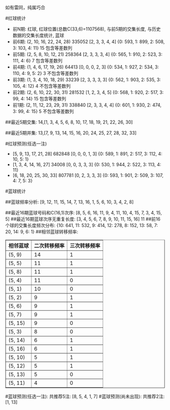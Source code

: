 <!-- 
.. title: 双色球2017069期(2017-06-15)数据分析报告
.. slug: slott-2017069-2017-06-15-report
.. date: 2017-06-16 08:00:00 UTC+08:00
.. tags: Lottery
.. link: 
.. description: 
.. type: text
-->

如有雷同，纯属巧合

<!-- TEASER_END-->

#红球统计

- 前N期: 红球, 红球位置(总数C(33,6)=1107568), 与前5期的交集长度, 与历史数据的交集长度统计, 蓝球
- 前6期: (2, 10, 16, 22, 24, 28) 335052 [2, 3, 3, 4, 4] {0: 593, 1: 899, 2: 508, 3: 103, 4: 11} 15 包含等差数列
- 前5期: (2, 5, 8, 10, 12, 21) 258364 [2, 3, 3, 3, 4] {0: 565, 1: 910, 2: 523, 3: 111, 4: 6} 7 包含等差数列
- 前4期: (1, 4, 6, 17, 19, 26) 64413 [0, 0, 0, 2, 3] {0: 534, 1: 927, 2: 534, 3: 110, 4: 9, 5: 2} 3 不包含等差数列
- 前3期: (1, 3, 4, 10, 18, 29) 33239 [2, 3, 3, 3, 3] {0: 562, 1: 903, 2: 535, 3: 105, 4: 12} 4 不包含等差数列
- 前2期: (2, 6, 10, 22, 30, 31) 281532 [1, 2, 3, 4, 5] {0: 568, 1: 920, 2: 517, 3: 99, 4: 14} 15 包含等差数列
- 前1期: (2, 11, 12, 23, 29, 31) 338840 [2, 3, 3, 4, 4] {0: 601, 1: 930, 2: 474, 3: 99, 4: 15} 5 不包含等差数列

##最近5期交集:
14,[1, 3, 4, 5, 6, 8, 10, 17, 18, 19, 21, 22, 26, 30]

##最近5期并集:
13,[7, 9, 13, 14, 15, 16, 20, 24, 25, 27, 28, 32, 33]

#红球预测(任选一注)

- [5, 9, 13, 17, 21, 28] 682848 [0, 0, 0, 1, 3] {0: 589, 1: 891, 2: 517, 3: 112, 4: 10, 5: 1}
- [1, 3, 4, 14, 16, 27] 34008 [0, 0, 3, 3, 3] {0: 530, 1: 944, 2: 522, 3: 113, 4: 11}
- [6, 18, 20, 25, 30, 33] 807781 [0, 2, 3, 3, 3] {0: 593, 1: 901, 2: 509, 3: 107, 4: 7, 5: 3}

#蓝球统计

##蓝球频率分析:
[9, 12, 11, 15, 14, 7, 13, 16, 1, 5, 6, 10, 3, 4, 2, 8]

##最近16期蓝球号码和C(16,1)次序:
 [8, 5, 6, 16, 11, 9, 4, 11, 10, 4, 15, 7, 3, 4, 15, 5]
##最近16期蓝球次序无重复长度:
 [3, 4, 5, 6, 7, 8, 9, 10, 11, 15, 16] 11
##前16个球的交集长度频次分布:
{10: 641, 11: 532, 9: 414, 12: 278, 8: 152, 13: 58, 7: 20, 14: 9, 6: 1}
##相邻蓝球转移频率:
 <table border="1" class="table table-striped dataframe">
  <thead>
    <tr style="text-align: right;">
      <th>相邻蓝球</th>
      <th>二次转移频率</th>
      <th>三次转移频率</th>
    </tr>
  </thead>
  <tbody>
    <tr>
      <td>(5, 9)</td>
      <td>14</td>
      <td>1</td>
    </tr>
    <tr>
      <td>(5, 5)</td>
      <td>11</td>
      <td>1</td>
    </tr>
    <tr>
      <td>(5, 8)</td>
      <td>11</td>
      <td>1</td>
    </tr>
    <tr>
      <td>(5, 4)</td>
      <td>11</td>
      <td>0</td>
    </tr>
    <tr>
      <td>(5, 1)</td>
      <td>10</td>
      <td>0</td>
    </tr>
    <tr>
      <td>(5, 2)</td>
      <td>9</td>
      <td>1</td>
    </tr>
    <tr>
      <td>(5, 6)</td>
      <td>9</td>
      <td>1</td>
    </tr>
    <tr>
      <td>(5, 7)</td>
      <td>9</td>
      <td>1</td>
    </tr>
    <tr>
      <td>(5, 15)</td>
      <td>9</td>
      <td>0</td>
    </tr>
    <tr>
      <td>(5, 3)</td>
      <td>8</td>
      <td>0</td>
    </tr>
    <tr>
      <td>(5, 14)</td>
      <td>6</td>
      <td>1</td>
    </tr>
    <tr>
      <td>(5, 16)</td>
      <td>6</td>
      <td>1</td>
    </tr>
    <tr>
      <td>(5, 10)</td>
      <td>5</td>
      <td>1</td>
    </tr>
    <tr>
      <td>(5, 12)</td>
      <td>5</td>
      <td>1</td>
    </tr>
    <tr>
      <td>(5, 13)</td>
      <td>5</td>
      <td>0</td>
    </tr>
    <tr>
      <td>(5, 11)</td>
      <td>4</td>
      <td>0</td>
    </tr>
  </tbody>
</table>
#蓝球预测(任选一注):
共推荐5注: [8, 5, 4, 1, 7]
#蓝球预测(尚未出现):
共推荐2注: [1, 13]

